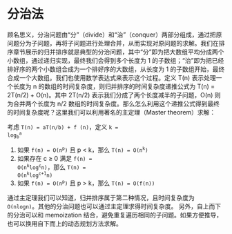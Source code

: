 # 分治法
顾名思义，分治问题由“分”（divide）和“治”（conquer）两部分组成，通过把原问题分为子问题，再将子问题进行处理合并，从而实现对原问题的求解。我们在排序章节展示的归并排序就是典型的分治问题，其中“分”即为把大数组平均分成两个小数组，通过递归实现，最终我们会得到多个长度为 1 的子数组；“治”即为把已经排好序的两个小数组合成为一个排好序的大数组，从长度为 1 的子数组开始，最终合成一个大数组。我们也使用数学表达式来表示这个过程。定义 T(n) 表示处理一个长度为 n 的数组的时间复杂度，则归并排序的时间复杂度递推公式为 T(n) = 2T(n/2) + O(n)。其中 2T(n/2) 表示我们分成了两个长度减半的子问题，O(n) 则为合并两个长度为 n/2 数组的时间复杂度。那么怎么利用这个递推公式得到最终的时间复杂度呢？这里我们可以利用著名的主定理（Master theorem）求解：

考虑 `T(n) = aT(n/b) + f (n)`，定义 <code>k = log<sub>b</sub><sup>a</sup></code>

1. 如果 <code>f(n) = O(n<sup>p</sup>)</code> 且 p < k，那么 <code>T(n) = O(n<sup>k</sup>)</code>
2. 如果存在 c ≥ 0 满足 <code>f(n) = O(n<sup>k</sup>log<sup>c</sup>n)</code>，那么 <code>T(n) = O(n<sup>k</sup>log<sup>c+1</sup>n)</code>
3. 如果 <code>f(n) = O(n<sup>p</sup>)</code> 且 p > k，那么 <code>T(n) = O(f(n))</code>

通过主定理我们可以知道，归并排序属于第二种情况，且时间复杂度为 <code>O(nlogn)</code>。其他的分治问题也可以通过主定理求得时间复杂度。
另外，自上而下的分治可以和 memoization 结合，避免重复遍历相同的子问题。如果方便推导，也可以换用自下而上的动态规划方法求解。

